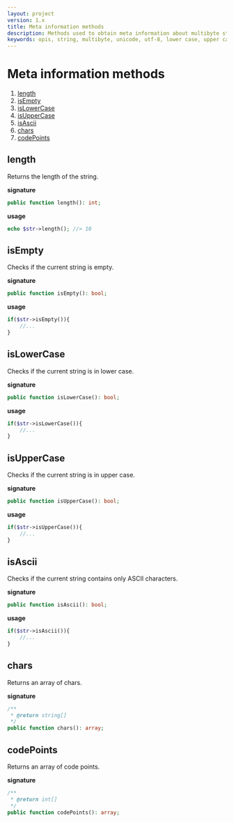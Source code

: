 ```yaml
---
layout: project
version: 1.x
title: Meta information methods
description: Methods used to obtain meta information about multibyte string instance.
keywords: opis, string, multibyte, unicode, utf-8, lower case, upper case, length, ascii 
---
```

# Meta information methods

1. [length](#length)
2. [isEmpty](#isempty)
3. [isLowerCase](#islowercase)
4. [isUpperCase](#isuppercase)
5. [isAscii](#isascii)
6. [chars](#chars)
7. [codePoints](#codepoints)

## length

Returns the length of the string.

**signature**

```php
public function length(): int;
```

**usage**

```php
echo $str->length(); //> 10
```

## isEmpty

Checks if the current string is empty.

**signature**

```php
public function isEmpty(): bool;
```

**usage**

```php
if($str->isEmpty()){
    //...
}
```

## isLowerCase

Checks if the current string is in lower case.

**signature**

```php
public function isLowerCase(): bool;
```

**usage**

```php
if($str->isLowerCase()){
    //...
}
```

## isUpperCase

Checks if the current string is in upper case.

**signature**

```php
public function isUpperCase(): bool;
```

**usage**

```php
if($str->isUpperCase()){
    //...
}
```

## isAscii

Checks if the current string contains only ASCII characters.

**signature**

```php
public function isAscii(): bool;
```

**usage**

```php
if($str->isAscii()){
    //...
}
```

## chars

Returns an array of chars.

**signature**

```php
/**
 * @return string[]
 */
public function chars(): array;
```

## codePoints

Returns an array of code points.

**signature**

```php
/**
 * @return int[]
 */
public function codePoints(): array;
```
